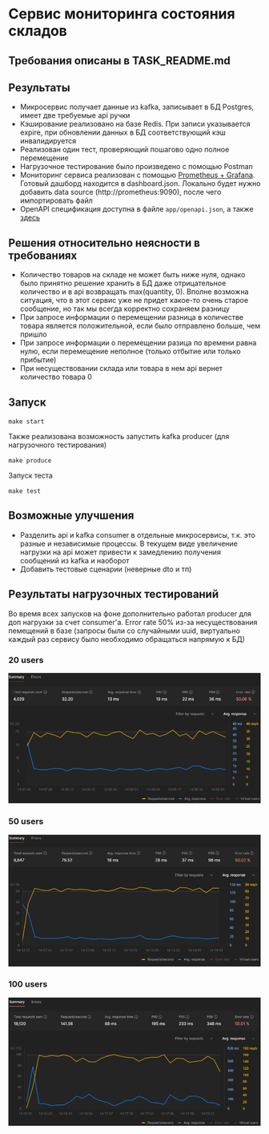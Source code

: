 # Сервис мониторинга состояния складов

## Требования описаны в TASK_README.md

## Результаты
- Микросервис получает данные из kafka, записывает в БД Postgres, имеет две требуемые api ручки
- Кэширование реализовано на базе Redis. При записи указывается expire, при обновлении данных в БД соответствующий кэш инвалидируется
- Реализован один тест, проверяющий пошагово одно полное перемещение
- Нагрузочное тестирование было произведено с помощью Postman
- Мониторинг сервиса реализован с помощью [Prometheus + Grafana](http://localhost:3000). Готовый дашборд находится в dashboard.json. Локально будет нужно добавить data source (http://prometheus:9090), после чего импортировать файл
- OpenAPI спецификация доступна в файле `app/openapi.json`, а также [здесь](http://localhost:8000/docs)

## Решения относительно неясности в требованиях
- Количество товаров на складе не может быть ниже нуля, однако было принятно решение хранить в БД даже отрицательное количество и в api возвращать max(quantity, 0). Вполне возможна ситуация, что в этот сервис уже не придет какое-то очень старое сообщение, но так мы всегда корректно сохраняем разницу
- При запросе информации о перемещении разница в количестве товара является положительной, если было отправлено больше, чем пришло
- При запросе информации о перемещении разица по времени равна нулю, если перемещение неполное (только отбытие или только прибытие)
- При несуществовании склада или товара в нем api вернет количество товара 0

## Запуск
```
make start
```

Также реализована возможность запустить kafka producer (для нагрузочного тестирования)
```
make produce
```

Запуск теста
```
make test
```

## Возможные улучшения
- Разделить api и kafka consumer в отдельные микросервисы, т.к. это разные и независимые процессы. В текущем виде увеличение нагрузки на api может привести к замедлению получения сообщений из kafka и наоборот
- Добавить тестовые сценарии (неверные dto и тп)

## Результаты нагрузочных тестирований
Во время всех запусков на фоне дополнительно работал producer для доп нагрузки за счет consumer'а. Error rate 50% из-за несуществования пемещений в базе (запросы были со случайными uuid, виртуально каждый раз сервису было необходимо обращаться напрямую к БД)

### 20 users
![](./load_test_20u.png?raw=true)

### 50 users
![](./load_test_50u.png?raw=true)

### 100 users
![](./load_test_100u.png?raw=true)
